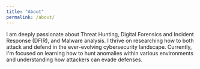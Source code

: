 ```yaml
---
title: "About"
permalink: /about/
---
```


I am deeply passionate about Threat Hunting, Digital Forensics and Incident Response (DFIR), and Malware analysis. I thrive on researching how to both attack and defend in the ever-evolving cybersecurity landscape. Currently, I'm focused on learning how to hunt anomalies within various environments and understanding how attackers can evade defenses.